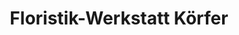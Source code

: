 ---
title: "Floristik-Werkstatt Körfer"
url: /korschenbroich/floristik-werkstatt-koerfer/
shop: Blumen
---